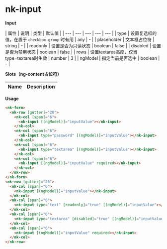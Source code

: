 # nk-input

**Input**

| 属性 | 说明 |  类型 | 默认值 |
| --- | --- | --- | --- | --- |
| type | 设置复选框的值，在置于 `checkbox-group` 时有用 | any | - |
| placeholder | 文本框占位符 | string | - |
| readonly | 设置是否为只读状态 | boolean | false |
| disabled | 设置是否为禁用状态 | boolean | false |
| rows | 设置textarea高度，仅当type=textarea时生效 | number | 3 |
| ngModel | 指定当前是否选中 | boolean | - |
 
**Slots（ng-content占位符）**

| Name | Description |
| --- | --- |

**Usage**

```html
<nk-form>
  <nk-row [gutter]="20">
    <nk-col [span]="6">
      <nk-input [(ngModel)]="inputValue"></nk-input>
    </nk-col>
    <nk-col [span]="6">
      <nk-input type="password" [(ngModel)]="inputValue"></nk-input>
    </nk-col>
    <nk-col [span]="6">
      <nk-input type="textarea" [(ngModel)]="inputValue"></nk-input>
    </nk-col>
    <nk-col [span]="6">
      <nk-input [(ngModel)]="inputValue" required></nk-input>
    </nk-col>
  </nk-row>
</nk-form>
<nk-row [gutter]="20">
  <nk-col [span]="6">
    <nk-input [(ngModel)]="inputValue"></nk-input>
  </nk-col>
  <nk-col [span]="6">
    <nk-input type="text" [readonly]="true" [(ngModel)]="inputValue"></nk-input>
  </nk-col>
  <nk-col [span]="6">
    <nk-input type="textarea" [disabled]="true" [(ngModel)]="inputValue"></nk-input>
  </nk-col>
  <nk-col [span]="6">
    <nk-input [(ngModel)]="inputValue" required></nk-input>
  </nk-col>
</nk-row>
```

